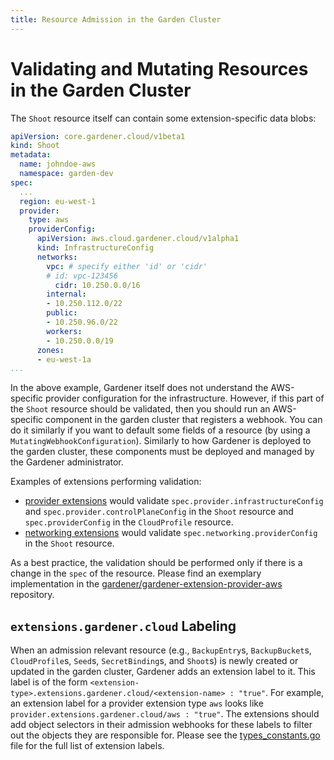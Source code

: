 ```yaml
---
title: Resource Admission in the Garden Cluster
---
```


# Validating and Mutating Resources in the Garden Cluster

The `Shoot` resource itself can contain some extension-specific data blobs:

```yaml
apiVersion: core.gardener.cloud/v1beta1
kind: Shoot
metadata:
  name: johndoe-aws
  namespace: garden-dev
spec:
  ...
  region: eu-west-1
  provider:
    type: aws
    providerConfig:
      apiVersion: aws.cloud.gardener.cloud/v1alpha1
      kind: InfrastructureConfig
      networks:
        vpc: # specify either 'id' or 'cidr'
        # id: vpc-123456
          cidr: 10.250.0.0/16
        internal:
        - 10.250.112.0/22
        public:
        - 10.250.96.0/22
        workers:
        - 10.250.0.0/19
      zones:
      - eu-west-1a
...
```

In the above example, Gardener itself does not understand the AWS-specific provider configuration for the infrastructure. However, if this part of the `Shoot` resource should be validated, then you should run an AWS-specific component in the garden cluster that registers a webhook. You can do it similarly if you want to default some fields of a resource (by using a `MutatingWebhookConfiguration`). Similarly to how Gardener is deployed to the garden cluster, these components must be deployed and managed by the Gardener administrator.

Examples of extensions performing validation:
- [provider extensions](../../extensions/README.md#infrastructure-provider) would validate `spec.provider.infrastructureConfig` and `spec.provider.controlPlaneConfig` in the `Shoot` resource and `spec.providerConfig` in the `CloudProfile` resource.
- [networking extensions](../../extensions/README.md#network-plugin) would validate `spec.networking.providerConfig` in the `Shoot` resource.

As a best practice, the validation should be performed only if there is a change in the `spec` of the resource. Please find an exemplary implementation in the [gardener/gardener-extension-provider-aws](https://github.com/gardener/gardener-extension-provider-aws/tree/master/pkg/admission/validator) repository.

## `extensions.gardener.cloud` Labeling

When an admission relevant resource (e.g., `BackupEntry`s, `BackupBucket`s, `CloudProfile`s, `Seed`s, `SecretBinding`s, and `Shoot`s) is newly created or updated in the garden cluster, Gardener adds an extension label to it. This label is of the form `<extension-type>.extensions.gardener.cloud/<extension-name> : "true"`. For example, an extension label for a provider extension type `aws` looks like `provider.extensions.gardener.cloud/aws : "true"`. The extensions should add object selectors in their admission webhooks for these labels to filter out the objects they are responsible for. Please see the [types_constants.go](../../pkg/apis/core/v1beta1/constants/types_constants.go) file for the full list of extension labels.

